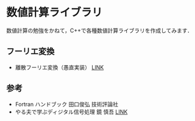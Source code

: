 数値計算ライブラリ
=============================

数値計算の勉強をかねて，C++で各種数値計算ライブラリを作成してみます．

フーリエ変換
-----------------------------
- 離散フーリエ変換（愚直実装） [LINK](https://github.com/tabae/numerical_computing/tree/master/fourier_transform/dft)

参考
-----------------------------
- Fortran ハンドブック 田口俊弘 技術評論社
- やる夫で学ぶディジタル信号処理 鏡 慎吾 [LINK](https://atcoder.jp/contests/agc041/tasks/agc041_b)
